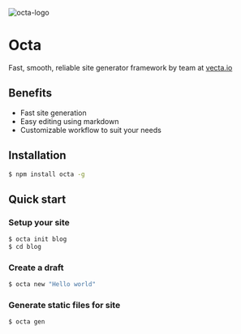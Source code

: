 ![octa-logo](https://user-images.githubusercontent.com/32937442/49627794-ce7a9080-fa1b-11e8-9ec2-a6fb5899ee8a.png) 
# Octa

Fast, smooth, reliable site generator framework by team at [vecta.io](https\\:vecta.io)

## Benefits

* Fast site generation
* Easy editing using markdown
* Customizable workflow to suit your needs

## Installation

```bash
$ npm install octa -g
```

## Quick start

### Setup your site

```bash
$ octa init blog
$ cd blog
```

### Create a draft

```bash
$ octa new "Hello world"
```

### Generate static files for site

```bash
$ octa gen
```
